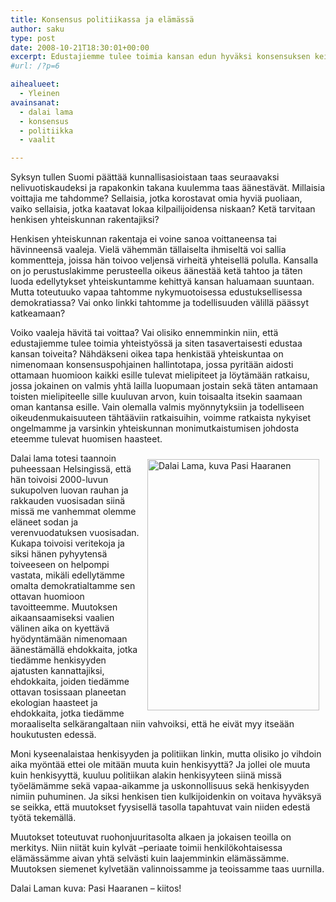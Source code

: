```yaml
---
title: Konsensus politiikassa ja elämässä
author: saku
type: post
date: 2008-10-21T18:30:01+00:00
excerpt: Edustajiemme tulee toimia kansan edun hyväksi konsensuksen keinoin. Vain olemalla valmis myönnytyksiin ja todelliseen oikeudenmukaisuuteen tähtääviin ratkaisuihin, voimme ratkaista nykyiset ongelmamme ja varsinkin yhteiskunnan monimutkaistumisen johdosta eteemme tulevat huomisen haasteet.
#url: /?p=6

aihealueet:
  - Yleinen
avainsanat:
  - dalai lama
  - konsensus
  - politiikka
  - vaalit

---
```

Syksyn tullen Suomi päättää kunnallisasioistaan taas seuraavaksi nelivuotiskaudeksi ja rapakonkin takana kuulemma taas äänestävät. Millaisia voittajia me tahdomme? Sellaisia, jotka korostavat omia hyviä puoliaan, vaiko sellaisia, jotka kaatavat lokaa kilpailijoidensa niskaan? Ketä tarvitaan henkisen yhteiskunnan rakentajiksi?

Henkisen yhteiskunnan rakentaja ei voine sanoa voittaneensa tai hävinneensä vaaleja. Vielä vähemmän tällaiselta ihmiseltä voi sallia kommentteja, joissa hän toivoo veljensä virheitä yhteisellä polulla. Kansalla on jo perustuslakimme perusteella oikeus äänestää ketä tahtoo ja täten luoda edellytykset yhteiskuntamme kehittyä kansan haluamaan suuntaan. Mutta toteutuuko vapaa tahtomme nykymuotoisessa edustuksellisessa demokratiassa? Vai onko linkki tahtomme ja todellisuuden välillä päässyt katkeamaan?
  
Voiko vaaleja hävitä tai voittaa? Vai olisiko ennemminkin niin, että edustajiemme tulee toimia yhteistyössä ja siten tasavertaisesti edustaa kansan toiveita? Nähdäkseni oikea tapa henkistää yhteiskuntaa on nimenomaan konsensuspohjainen hallintotapa, jossa pyritään aidosti ottamaan huomioon kaikki esille tulevat mielipiteet ja löytämään ratkaisu, jossa jokainen on valmis yhtä lailla luopumaan jostain sekä täten antamaan toisten mielipiteelle sille kuuluvan arvon, kuin toisaalta itsekin saamaan oman kantansa esille. Vain olemalla valmis myönnytyksiin ja todelliseen oikeudenmukaisuuteen tähtääviin ratkaisuihin, voimme ratkaista nykyiset ongelmamme ja varsinkin yhteiskunnan monimutkaistumisen johdosta eteemme tulevat huomisen haasteet.

<img style="float:right; margin: 10px;" src="https://lh3.googleusercontent.com/2nIwZDL9QE8_xxq1Rhs55piwsUBgZ9QDluYAn1tDhmUrLbeGvGyOo5IaO0h0dqCCUm8LY53N1918sg5o1Mru6a8qldYeXzR62NkygjoKgTk0QXfPGx25aoEDnueoCtr5zKh8kbnWgH3Mnk4-jHfXSyqYUGiupsA2vEcGRbdZmIm-d3ukcVaDaVyBVkmeLGyKJGLRudYUUzOMdYXl3oli5GrmT0YHtzLL_ya7AZYG-x9bU6rAh52-4s6jeldeJjiMlnrCBCRYtGTjrn2JjocyuxCyP4469iRLC70qG-sUMgGyNqimIop8UltbReVFjwEPKyFyv_4UrQewiKx5PZhmyJXsO9_5oOUAz28RYi5wx8njhG8n1vMpgKdDxxZh9DEx1rBGx-P-IkdA5t_BnmD0fOwLRjga6rPikMPU0kzNA8Uf_QuxaGMe2q87XIZv0gqjBQ2ZcUuLewM5gO9hOv6A2zY_5LjcUPiUS2cxCLEyGmPMbmtXJxMLvqEfnufNz70d4RUdOgiTzwdLN_hSNQNihPJ59itu8Xl6nAo-3lzN4J_dnuZi1YWWA7k8iik_aq6AWqME8Cymu5gxBTDovwPSWRJNeIUhFeNliQkcdx0=w636-h930-no" border="0" alt="Dalai Lama, kuva Pasi Haaranen" hspace="10" vspace="10" width="275" height="402" />

Dalai lama totesi taannoin puheessaan Helsingissä, että hän toivoisi 2000-luvun sukupolven luovan rauhan ja rakkauden vuosisadan siinä missä me vanhemmat olemme eläneet sodan ja verenvuodatuksen vuosisadan. Kukapa toivoisi veritekoja ja siksi hänen pyhyytensä toiveeseen on helpompi vastata, mikäli edellytämme omalta demokratialtamme sen ottavan huomioon tavoitteemme. Muutoksen aikaansaamiseksi vaalien välinen aika on kyettävä hyödyntämään nimenomaan äänestämällä ehdokkaita, jotka tiedämme henkisyyden ajatusten kannattajiksi, ehdokkaita, joiden tiedämme ottavan tosissaan planeetan ekologian haasteet ja ehdokkaita, jotka tiedämme moraaliselta selkärangaltaan niin vahvoiksi, että he eivät myy itseään houkutusten edessä.

Moni kyseenalaistaa henkisyyden ja politiikan linkin, mutta olisiko jo vihdoin aika myöntää ettei ole mitään muuta kuin henkisyyttä? Ja jollei ole muuta kuin henkisyyttä, kuuluu politiikan alakin henkisyyteen siinä missä työelämämme sekä vapaa-aikamme ja uskonnollisuus sekä henkisyyden nimiin puhuminen. Ja siksi henkisen tien kulkijoidenkin on voitava hyväksyä se seikka, että muutokset fyysisellä tasolla tapahtuvat vain niiden edestä työtä tekemällä.
  
Muutokset toteutuvat ruohonjuuritasolta alkaen ja jokaisen teoilla on merkitys. Niin niität kuin kylvät –periaate toimii henkilökohtaisessa elämässämme aivan yhtä selvästi kuin laajemminkin elämässämme. Muutoksen siemenet kylvetään valinnoissamme ja teoissamme taas uurnilla.

Dalai Laman kuva: Pasi Haaranen &#8211; kiitos!
